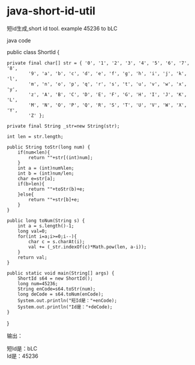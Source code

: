 java-short-id-util
==================

短id生成,short id tool. example 45236 to bLC  


java code

public class ShortId {  
  
    private final char[] str = { '0', '1', '2', '3', '4', '5', '6', '7', '8',  
            '9', 'a', 'b', 'c', 'd', 'e', 'f', 'g', 'h', 'i', 'j', 'k', 'l',  
            'm', 'n', 'o', 'p', 'q', 'r', 's', 't', 'u', 'v', 'w', 'x', 'y',  
            'z', 'A', 'B', 'C', 'D', 'E', 'F', 'G', 'H', 'I', 'J', 'K', 'L',  
            'M', 'N', 'O', 'P', 'Q', 'R', 'S', 'T', 'U', 'V', 'W', 'X', 'Y',  
            'Z' };  
      
    private final String _str=new String(str);  
  
    int len = str.length;   
  
    public String toStr(long num) {  
        if(num<len){  
            return ""+str[(int)num];  
        }  
        int a = (int)num%len;  
        int b = (int)num/len;  
        char e=str[a];  
        if(b>len){  
            return ""+toStr(b)+e;  
        }else{  
            return ""+str[b]+e;  
        }  
    }  
  
    public long toNum(String s) {  
        int a = s.length()-1;  
        long val=0;  
        for(int i=a;i>=0;i--){  
            char c = s.charAt(i);  
            val += (_str.indexOf(c)*Math.pow(len, a-i));  
        }  
        return val;  
    }  
  
    public static void main(String[] args) {  
        ShortId s64 = new ShortId();  
        long num=45236;  
        String enCode=s64.toStr(num);  
        long deCode = s64.toNum(enCode);  
        System.out.println("短Id是："+enCode);  
        System.out.println("Id是："+deCode);  
    }  
  
            
  
}  
  
输出：  
  
短Id是：bLC  
Id是：45236  
